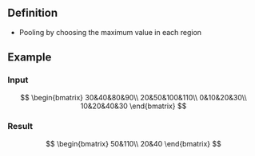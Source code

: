 ## Definition

- Pooling by choosing the maximum value in each region

## Example

### Input

$$
\begin{bmatrix}
30&40&80&90\\
20&50&100&110\\
0&10&20&30\\
10&20&40&30
\end{bmatrix}
$$

### Result

$$
\begin{bmatrix}
50&110\\
20&40
\end{bmatrix}
$$